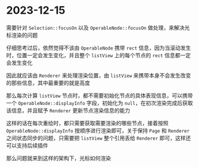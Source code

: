 # 2023-12-15

需要针对 `Selection::focusOn` 以及 `OperableNode::focusOn` 做处理，来解决光标渲染的问题

仔细思考过后，依然觉得不该由 `OperableNode` 携带 `rect` 信息，因为当滚动发生时，位置一定会发生变化，并且整个 `listView` 上的每个节点的 `rect` 信息都一定会发生变化

因此就应该由 `Renderer` 来处理渲染位置，由 `listView` 来携带本身不会发生改变的那些信息，其中最重要的就是高度

那么每次计算 `listView` 节点时，都不需要初始化节点的具体表现信息，可以携带一个 `OperableNode::displayInfo` 字段，初始化为 `null`，在初次渲染完成后获取该信息，并且赋予 `Renderer` 更新节点渲染信息的能力

这样的话在每次重绘时，都只需要获取需要渲染的哪些节点，接着按照 `OperableNode::displayInfo` 按顺序进行渲染即可，关于保持 `Page` 和 `Renderer` 之间状态同步的问题，只需要把 `listView` 整个引用丢给 `Renderer` 即可，这样还可以支持后续插件

那么问题就来到这样的架构下，光标如何渲染
